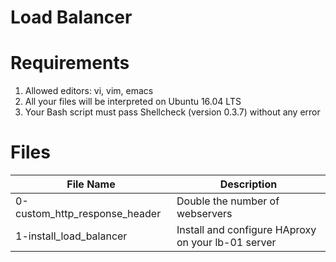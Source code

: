 # Load Balancer

# Requirements
1. Allowed editors: vi, vim, emacs
2. All your files will be interpreted on Ubuntu 16.04 LTS
3. Your Bash script must pass Shellcheck (version 0.3.7) without any error

# Files
| File Name | Description |
|-----------|-------------|
| 0-custom_http_response_header | Double the number of webservers |
| 1-install_load_balancer | Install and configure HAproxy on your lb-01 server |

